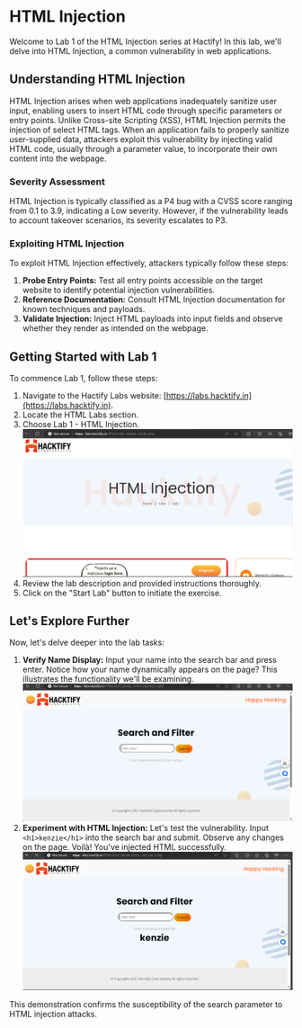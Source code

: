 # HTML Injection

Welcome to Lab 1 of the HTML Injection series at Hactify! In this lab, we'll delve into HTML Injection, a common vulnerability in web applications.

## Understanding HTML Injection
HTML Injection arises when web applications inadequately sanitize user input, enabling users to insert HTML code through specific parameters or entry points. Unlike Cross-site Scripting (XSS), HTML Injection permits the injection of select HTML tags. When an application fails to properly sanitize user-supplied data, attackers exploit this vulnerability by injecting valid HTML code, usually through a parameter value, to incorporate their own content into the webpage.

### Severity Assessment
HTML Injection is typically classified as a P4 bug with a CVSS score ranging from 0.1 to 3.9, indicating a Low severity. However, if the vulnerability leads to account takeover scenarios, its severity escalates to P3.

### Exploiting HTML Injection
To exploit HTML Injection effectively, attackers typically follow these steps:
1. **Probe Entry Points:** Test all entry points accessible on the target website to identify potential injection vulnerabilities.
2. **Reference Documentation:** Consult HTML Injection documentation for known techniques and payloads.
3. **Validate Injection:** Inject HTML payloads into input fields and observe whether they render as intended on the webpage.

## Getting Started with Lab 1
To commence Lab 1, follow these steps:
1. Navigate to the Hactify Labs website: [https://labs.hacktify.in](https://labs.hacktify.in).
2. Locate the HTML Labs section.
3. Choose Lab 1 - HTML Injection.
   ![Lab 1](lab1intro.png)
4. Review the lab description and provided instructions thoroughly.
5. Click on the "Start Lab" button to initiate the exercise.

## Let's Explore Further
Now, let's delve deeper into the lab tasks:
1. **Verify Name Display:** Input your name into the search bar and press enter. Notice how your name dynamically appears on the page? This illustrates the functionality we'll be examining.
   ![Lab 1](searchkenzie.png)
2. **Experiment with HTML Injection:** Let's test the vulnerability. Input `<h1>kenzie</h1>` into the search bar and submit. Observe any changes on the page. Voilà! You've injected HTML successfully.
   ![Lab 1](htmlkenzie.png)

This demonstration confirms the susceptibility of the search parameter to HTML injection attacks.




